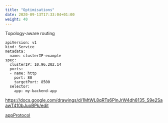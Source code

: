 ```yaml
---
title: "Optimisations"
date: 2020-09-13T17:33:04+01:00
weight: 40
---
```


Topology-aware routing



```
apiVersion: v1
kind: Service
metadata:
  name: clusterIP-example
spec:
  clusterIP: 10.96.202.14
  ports:
  - name: http
    port: 80
    targetPort: 8500
  selector:
    app: my-backend-app
```

https://docs.google.com/drawings/d/1MtWL8qRTs6PlnJrW4dh8135_S9e2SaawT410bJuoBPk/edit

[appProtocol](https://github.com/kubernetes/enhancements/tree/master/keps/sig-network/1507-app-protocol)